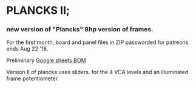 
# PLANCKS II; 

### new version of "Plancks" 8hp version of frames.

For the first month, board and panel files in ZIP passworded for patreons.
ends Aug 22 '18.

Preliminary
[Google sheets BOM](https://docs.google.com/spreadsheets/d/1e0ryTFbstz_2B8VaYx8k7Kd5Dau1KRNs4kl08Nsf-pE/edit?usp=sharing)

Version II of plancks uses sliders. for the 4 VCA levels and an illuminated frame potentiometer.